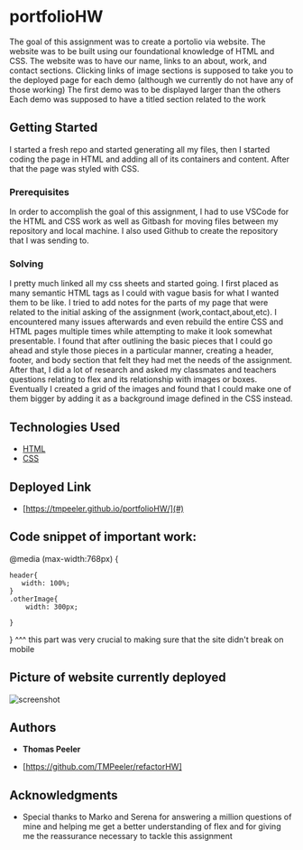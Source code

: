 # portfolioHW


The goal of this assignment was to create a portolio via website. The website was to be built using our foundational knowledge of HTML and CSS.
The website was to have our name, links to an about, work, and contact sections.
Clicking links of image sections is supposed to take you to the deployed page for each demo (although we currently do not have any of those working)
The first demo was to be displayed larger than the others
Each demo was supposed to have a titled section related to the work

## Getting Started

I started a fresh repo and started generating all my files, then I started coding the page in HTML and adding all of its containers and content. After that the page was styled with CSS.

### Prerequisites

In order to accomplish the goal of this assignment, I had to use VSCode for the HTML and CSS work as well as Gitbash for moving files between my repository and local machine. I also used Github to create the repository that I was sending to. 

### Solving

I pretty much linked all my css sheets and started going. I first placed as many semantic HTML tags as I could with vague basis for what I wanted them to be like. I tried to add notes for the parts of my page that were related to the initial asking of the assignment (work,contact,about,etc). I encountered many issues afterwards and even rebuild the entire CSS and HTML pages multiple times while attempting to make it look somewhat presentable. I found that after outlining the basic pieces that I could go ahead and style those pieces in a particular manner, creating a header, footer, and body section that felt they had met the needs of the assignment. After that, I did a lot of research and asked my classmates and teachers questions relating to flex and its relationship with images or boxes. Eventually I created a grid of the images and found that I could make one of them bigger by adding it as a background image defined in the CSS instead.



## Technologies Used

* [HTML](https://developer.mozilla.org/en-US/docs/Web/HTML)
* [CSS](https://developer.mozilla.org/en-US/docs/Web/CSS)

## Deployed Link

* [https://tmpeeler.github.io/portfolioHW/](#)

## Code snippet of important work:

@media (max-width:768px) {

    header{
       width: 100%;
    }
    .otherImage{
        width: 300px;
        
    }
}
^^^ this part was very crucial to making sure that the site didn't break on mobile
## Picture of website currently deployed
![screenshot](C:\Users\Thoma\Desktop\portfolioHW)

## Authors

* **Thomas Peeler** 

- [https://github.com/TMPeeler/refactorHW]

## Acknowledgments

* Special thanks to Marko and Serena for answering a million questions of mine and helping me get a better understanding of flex and for giving me the 
reassurance necessary to tackle this assignment